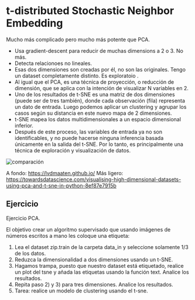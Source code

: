 # t-distributed Stochastic Neighbor Embedding

Mucho más complicado pero mucho más potente que PCA. 

* Usa gradient-descent para reducir de muchas dimensions a 2 o 3. No más. 
* Detecta relacionoes no lineales. 
* Esas dos dimensiones son creadas por él, no son las originales. Tengo un dataset completamente distinto. Es exploratoio .
* Al igual que el PCA, es una técnica de proyección, o reducción de dimensión, que se aplica con la intención de visualizar N variables en 2.
* Uno de los resultados de t-SNE es una matriz de dos dimensiones (puede ser de tres también), donde cada observación (fila) representa un dato de entrada. Luego podemos aplicar un clustering y agrupar los casos según su distancia en este nuevo mapa de 2 dimensiones. 
* t-SNE mapea los datos multidimensionales a un espacio dimensional inferior.
* Después de este proceso, las variables de entrada ya no son identificables, y no puede hacerse ninguna inferencia basada únicamente en la salida del t-SNE. Por lo tanto, es principalmente una técnica de exploración y visualización de datos.

![comparación](https://miro.medium.com/max/736/1*LeOHKmUFha2r3QJ7riR1zg.png)

A fondo: https://lvdmaaten.github.io/
Más ligero: https://towardsdatascience.com/visualising-high-dimensional-datasets-using-pca-and-t-sne-in-python-8ef87e7915b

## Ejercicio

Ejercicio PCA.

El objetivo crear un algoritmo supervisado que usando imágenes de números escritos a mano les coloque una etiqueta:
1.	Lea el dataset zip.train de la carpeta data_in y seleccione solamente 1/3 de los datos.
2.	Reduzca la dimensionalidad a dos dimensiones usando un t-SNE. 
3.	Hagamos trampa, puesto que nuestro dataset está etiquetado, realice un plot del tsne y añada las etiquetas usando la función text. Analice los resultados.
4.	Repita paso 2) y 3) para tres dimensiones. Analice los resultados.
5.	Tarea: realice un modelo de clustering usando el t-sne.
